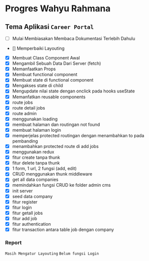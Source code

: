 # Progres Wahyu Rahmana
## Tema Aplikasi `Career Portal`
- [ ] Mulai Membiasakan Membaca Dokumentasi Terlebih Dahulu
- [] Memperbaiki Layouting
- [x] Membuat Class Component Awal
- [x] Mengambil Sebuah Data Dari Server (fetch)
- [x] Memanfaatkan Props
- [x] Membuat functional component
- [x] Membuat state di functional component
- [x] Mengakses state di child
- [x] Mengupdate nilai state dengan onclick pada hooks useState
- [x] Memanfatkan reusable components
- [x] route jobs
- [x] route detail jobs
- [x] route admin
- [x] menggunakan loading
- [x] membuat halaman dan routingan not found
- [x] membuat halaman login
- [x] memperjelas protected routingan dengan menambahkan to pada pembanding
- [x] menambahkan protected route di add jobs
- [x] menggunakan redux
- [x] fitur create tanpa thunk 
- [x] fitur delete tanpa thunk
- [x] 1 form, 1 url, 2 fungsi (add, edit)
- [x] CRUD menggunakan thunk middleware
- [x] get all data companies
- [x] memindahkan fungsi CRUD ke folder 
admin cms
- [x] init server
- [x] seed data company
- [x] fitur register
- [x] fitur login
- [x] fitur getall jobs
- [x] fitur add job
- [x] fitur authentication
- [x] fitur transaction antara table job dengan company
### Report
`Masih Mengatur Layouting`
`Belum fungsi Login`
